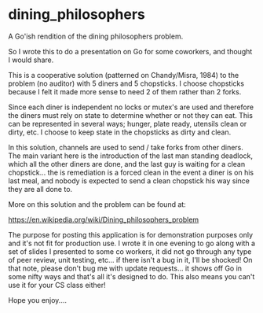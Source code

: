 # dining_philosophers
A Go'ish rendition of the dining philosophers problem.

So I wrote this to do a presentation on Go for some coworkers, and thought I would share. 

This is a cooperative solution (patterned on Chandy/Misra, 1984) to the problem (no auditor) with 5 diners and 5 chopsticks. I choose chopsticks because I felt it made more sense to need 2 of them rather than 2 forks.

Since each diner is independent no locks or mutex's are used and therefore the diners must rely on state to determine whether or not they can eat. This can be represented in several ways; hunger, plate ready, utensils clean or dirty, etc. I choose to keep state in the chopsticks as dirty and clean.

In this solution, channels are used to send / take forks from other diners. The main variant here is the introduction of the last man standing deadlock, which all the other diners are done, and the last guy is waiting for a clean chopstick... the is remediation is a forced clean in the event a diner is on his last meal, and nobody is expected to send a clean chopstick his way since they are all done to.

More on this solution and the problem can be found at:

https://en.wikipedia.org/wiki/Dining_philosophers_problem

The purpose for posting this application is for demonstration purposes only and it's not fit for production use. I wrote it in one evening to go along with a set of slides I presented to some co workers, it did not go through any type of peer review, unit testing, etc... if there isn't a bug in it, I'll be shocked! On that note, please don't bug me with update requests... it shows off Go in some nifty ways and that's all it's designed to do. This also means you can't use it for your CS
class either!

Hope you enjoy....
